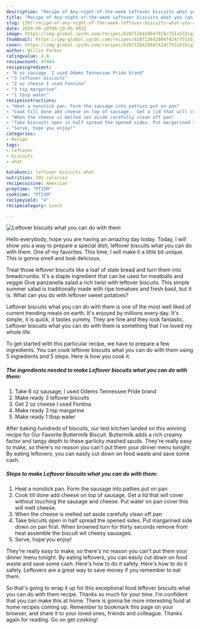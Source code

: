 ```yaml
---
description: "Recipe of Any-night-of-the-week Leftover biscuits what you can do with them"
title: "Recipe of Any-night-of-the-week Leftover biscuits what you can do with them"
slug: 1397-recipe-of-any-night-of-the-week-leftover-biscuits-what-you-can-do-with-them
date: 2020-09-10T08:19:05.993Z
image: https://img-global.cpcdn.com/recipes/6287126428647424/751x532cq70/leftover-biscuits-what-you-can-do-with-them-recipe-main-photo.jpg
thumbnail: https://img-global.cpcdn.com/recipes/6287126428647424/751x532cq70/leftover-biscuits-what-you-can-do-with-them-recipe-main-photo.jpg
cover: https://img-global.cpcdn.com/recipes/6287126428647424/751x532cq70/leftover-biscuits-what-you-can-do-with-them-recipe-main-photo.jpg
author: Willie Parker
ratingvalue: 4.8
reviewcount: 47484
recipeingredient:
- "6 oz sausage  I used Odems Tennessee Pride brand"
- "3 leftover biscuits"
- "2 oz cheese I used Fontina"
- "3 tsp margarine"
- "1 tbsp water"
recipeinstructions:
- "Heat a nonstick pan. Form the sausage into patties put on pan"
- "Cook till done add cheese on top of sausage.  Get a lid that will cover without touching the sausage and cheese.  Put water on pan cover this will melt cheese."
- "When the cheese is melted set aside carefully clean off pan"
- "Take biscuits open in half spread the opened sides. Put margarined side down on pan first. When browned turn for thirty seconds remove from heat assemble the biscuit wit cheesy sausages."
- "Serve, hope you enjoy!"
categories:
- Recipe
tags:
- leftover
- biscuits
- what

katakunci: leftover biscuits what 
nutrition: 192 calories
recipecuisine: American
preptime: "PT15M"
cooktime: "PT31M"
recipeyield: "4"
recipecategory: Lunch

---
```



![Leftover biscuits what you can do with them](https://img-global.cpcdn.com/recipes/6287126428647424/751x532cq70/leftover-biscuits-what-you-can-do-with-them-recipe-main-photo.jpg)

Hello everybody, hope you are having an amazing day today. Today, I will show you a way to prepare a special dish, leftover biscuits what you can do with them. One of my favorites. This time, I will make it a little bit unique. This is gonna smell and look delicious.

Treat those leftover biscuits like a loaf of stale bread and turn them into breadcrumbs. It&#39;s a staple ingredient that can be used for meatballs and veggie Give panzanella salad a rich twist with leftover biscuits. This simple summer salad is traditionally made with ripe tomatoes and fresh basil, but it is. What can you do with leftover sweet potatoes?

Leftover biscuits what you can do with them is one of the most well liked of current trending meals on earth. It's enjoyed by millions every day. It's simple, it is quick, it tastes yummy. They are fine and they look fantastic. Leftover biscuits what you can do with them is something that I've loved my whole life.


To get started with this particular recipe, we have to prepare a few ingredients. You can cook leftover biscuits what you can do with them using 5 ingredients and 5 steps. Here is how you cook it.

<!--inarticleads1-->

##### The ingredients needed to make Leftover biscuits what you can do with them:

1. Take 6 oz sausage,  I used Odems Tennessee Pride brand
1. Make ready 3 leftover biscuits
1. Get 2 oz cheese I used Fontina
1. Make ready 3 tsp margarine
1. Make ready 1 tbsp water


After baking hundreds of biscuits, our test kitchen landed on this winning recipe for Our Favorite Buttermilk Biscuit. Buttermilk adds a rich creamy factor and tangy depth to these garlicky mashed spuds. They&#39;re really easy to make, so there&#39;s no reason you can&#39;t put them your dinner menu tonight. By eating leftovers, you can easily cut down on food waste and save some cash. 

<!--inarticleads2-->

##### Steps to make Leftover biscuits what you can do with them:

1. Heat a nonstick pan. Form the sausage into patties put on pan
1. Cook till done add cheese on top of sausage.  Get a lid that will cover without touching the sausage and cheese.  Put water on pan cover this will melt cheese.
1. When the cheese is melted set aside carefully clean off pan
1. Take biscuits open in half spread the opened sides. Put margarined side down on pan first. When browned turn for thirty seconds remove from heat assemble the biscuit wit cheesy sausages.
1. Serve, hope you enjoy!


They&#39;re really easy to make, so there&#39;s no reason you can&#39;t put them your dinner menu tonight. By eating leftovers, you can easily cut down on food waste and save some cash. Here&#39;s how to do it safely. Here&#39;s how to do it safely. Leftovers are a great way to save money if you remember to eat them. 

So that's going to wrap it up for this exceptional food leftover biscuits what you can do with them recipe. Thanks so much for your time. I'm confident that you can make this at home. There is gonna be more interesting food at home recipes coming up. Remember to bookmark this page on your browser, and share it to your loved ones, friends and colleague. Thanks again for reading. Go on get cooking!
